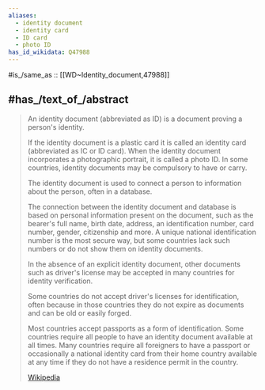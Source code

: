 ```yaml
---
aliases:
  - identity document
  - identity card
  - ID card
  - photo ID
has_id_wikidata: Q47988
---
```


#is_/same_as :: [[WD~Identity_document,47988]] 

## #has_/text_of_/abstract 

> An identity document (abbreviated as ID) is a document proving a person's identity.
>
> If the identity document is a plastic card it is called an identity card (abbreviated as IC or ID card). 
> When the identity document incorporates a photographic portrait, it is called a photo ID. 
> In some countries, identity documents may be compulsory to have or carry.
>
> The identity document is used to connect a person to information about the person, 
> often in a database. 
> 
> The connection between the identity document and database 
> is based on personal information present on the document, such as the bearer's full name, birth date, address, an identification number, card number, gender, citizenship and more. 
> A unique national identification number is the most secure way, 
> but some countries lack such numbers or do not show them on identity documents.
>
> In the absence of an explicit identity document, other documents 
> such as driver's license may be accepted in many countries for identity verification. 
> 
> Some countries do not accept driver's licenses for identification, 
> often because in those countries they do not expire as documents and can be old or easily forged. 
> 
> Most countries accept passports as a form of identification. 
> Some countries require all people to have an identity document available at all times. 
> Many countries require all foreigners to have a passport 
> or occasionally a national identity card from their home country available at any time 
> if they do not have a residence permit in the country.
>
> [Wikipedia](https://en.wikipedia.org/wiki/Identity%20document) 

